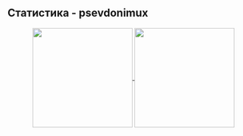 ## Статистика - psevdonimux
<div id="stat" align="center">
    <a href="#">
    <img height=200 align="center" src="https://github-readme-stats.vercel.app/api?username=psevdonimux&show_icons=true&bg_color=00000000">
    </a>
    <a href="#">
    <img height=200 align="center" src="https://github-readme-stats.vercel.app/api/top-langs/?username=psevdonimux&layout=compact&show_icons=true&bg_color=00000000">
    </a>
</div>
